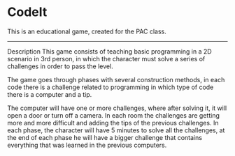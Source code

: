 # CodeIt
This is an educational game, created for the PAC class.

---

Description
This game consists of teaching basic programming in a 2D scenario in 3rd person, in which the character must solve a series of challenges in order to pass the level.

The game goes through phases with several construction methods, in each code there is a challenge related to programming in which type of code there is a computer and a tip.

The computer will have one or more challenges, where after solving it, it will open a door or turn off a camera. In each room the challenges are getting more and more difficult and adding the tips of the previous challenges. In each phase, the character will have 5 minutes to solve all the challenges, at the end of each phase he will have a bigger challenge that contains everything that was learned in the previous computers.